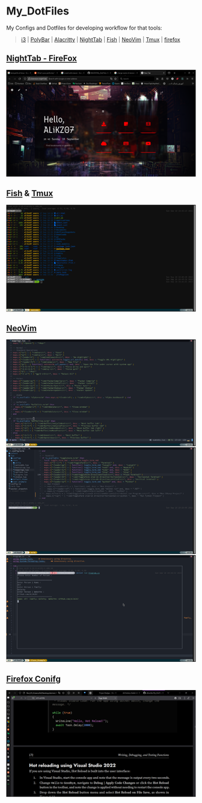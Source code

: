 # My_DotFiles
My Configs and Dotfiles for developing workflow for that tools:
> [i3](https://github.com/i3/i3)
> | [PolyBar](https://github.com/polybar/polybar)
> | [Alacritty](https://github.com/alacritty/alacritty)
> | [NightTab](https://github.com/zombieFox/nightTab)
> | [Fish](https://github.com/fish-shell/fish-shell)
> | [NeoVim](https://github.com/neovim/neovim)
> | [Tmux](https://github.com/tmux/tmux)
> | [firefox](https://github.com/mozilla/)

## [NightTab - FireFox](https://github.com/AliKZ07/My_DotFiles/tree/main/nightTab)
![NightTab](https://raw.githubusercontent.com/AliKZ07/My_DotFiles/main/ScreenShots/Screenshot%20from%202022-09-18%2010-43-56.png)
## [Fish](https://github.com/AliKZ07/My_DotFiles/tree/main/fish) & [Tmux](https://github.com/AliKZ07/My_DotFiles/tree/main/tmux)
![Fish & Tmux](https://raw.githubusercontent.com/AliKZ07/My_DotFiles/main/ScreenShots/Screenshot%20from%202022-09-18%2010-46-52.png)
## [NeoVim](https://github.com/AliKZ07/My_DotFiles/tree/main/nvim)
![NeoVim Preview](https://raw.githubusercontent.com/AliKZ07/My_DotFiles/main/ScreenShots/Screenshot%20from%202022-09-18%2010-27-29.png)
![Run Terminal](https://raw.githubusercontent.com/AliKZ07/My_DotFiles/main/ScreenShots/Screenshot%20from%202022-09-18%2010-30-49.png)
![Flouting Terminal](https://raw.githubusercontent.com/AliKZ07/My_DotFiles/main/ScreenShots/Screenshot%20from%202022-09-18%2010-39-45.png)
## [Firefox Conifg](https://github.com/AliKZ07/My_DotFiles/tree/main/firefox)
![Firefox](https://raw.githubusercontent.com/AliKZ07/My_DotFiles/main/ScreenShots/Screenshot%20(5).png)